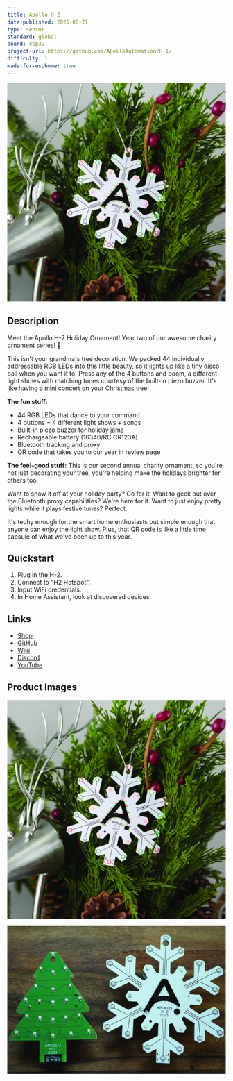 ```yaml
---
title: Apollo H-2
date-published: 2025-08-21
type: sensor
standard: global
board: esp32
project-url: https://github.com/ApolloAutomation/H-1/
difficulty: 1
made-for-esphome: true
---
```


![Apollo H-2](Apollo-H-2.jpg "Apollo H-2")

## Description

Meet the Apollo H-2 Holiday Ornament! Year two of our awesome charity ornament series! 🎄

This isn't your grandma's tree decoration. We packed 44 individually addressable RGB LEDs into this little beauty, so it lights up like a tiny disco ball when you want it to. Press any of the 4 buttons and boom, a different light shows with matching tunes courtesy of the built-in piezo buzzer. It's like having a mini concert on your Christmas tree!

**The fun stuff:**
- 44 RGB LEDs that dance to your command
- 4 buttons = 4 different light shows + songs
- Built-in piezo buzzer for holiday jams
- Rechargeable battery (16340/RC CR123A)
- Bluetooth tracking and proxy
- QR code that takes you to our year in review page

**The feel-good stuff:**
This is our second annual charity ornament, so you're not just decorating your tree, you're helping make the holidays brighter for others too.

Want to show it off at your holiday party? Go for it. Want to geek out over the Bluetooth proxy capabilities? We're here for it. Want to just enjoy pretty lights while it plays festive tunes? Perfect.

It's techy enough for the smart home enthusiasts but simple enough that anyone can enjoy the light show. Plus, that QR code is like a little time capsule of what we've been up to this year.

## Quickstart

1. Plug in the H-2.
2. Connect to "H2 Hotspot".
3. Input WiFi credentials.
4. In Home Assistant, look at discovered devices.

## Links

- [Shop](https://apolloautomation.com/products/H-2)
- [GitHub](https://github.com/ApolloAutomation/H-1)
- [Wiki](https://wiki.apolloautomation.com/)
- [Discord](https://dsc.gg/ApolloAutomation)
- [YouTube](https://www.youtube.com/@ApolloAutomation)

## Product Images

![Apollo H-2](Apollo-H-2.jpg "Apollo H-2")

![Apollo H-2 Size](Apollo-H-2-Size.jpg "Apollo H-2 Size")
